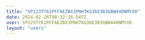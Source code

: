 ```yaml
---
title: "SP123TY61PFFAEZBX3PNH7KG3663B3GBW440NMYX0"
date: 2024-02-26T08:32:16.547Z
user: SP123TY61PFFAEZBX3PNH7KG3663B3GBW440NMYX0
layout: "users"
---
```

    